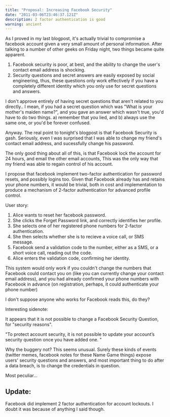 ```yaml
---
title: "Proposal: Increasing Facebook Security"
date: "2011-03-06T23:46:37.121Z"
description: 2 factor authentication is good
warning: ancient
---
```


As I proved in my last blogpost, it's actually trivial to compromise a facebook account given a very small amount of personal information.  After talking to a number of other geeks on Friday night, two things became quite apparent. 

1. Facebook security is poor, at best, and the ability to change the user's contact email address is shocking.
1. Security questions and secret answers are easily exposed by social engineering, thus, these questions only work effectively if you have a completely different identity which you only use for secret questions and answers.

I don't approve entirely of having secret questions that aren't related to you directly.. I mean, if you had a secret question which was "What is your mother's maiden name?", and you gave an answer which wasn't true, you'd have to do two things. a) remember that you lied, and b) always use the same one, or you'd be forever confused.

Anyway.  The real point to tonight's blogpost is that Facebook Security is gash.  Seriously, even I was surprised that I was able to change my friend's contact email address, and sucessfully change his password.  

The only good thing about all of this, is that Facebook lock the account for 24 hours, and email the other email accounts,  This was the only way that my friend was able to regain control of his account.

I propose that facebook implement two-factor authentication for password resets, and possibly logins too.  Given that Facebook already has and retains your phone numbers, it would be trivial, both in cost and implementation to produce a mechanism of 2-factor authentication for advanced profile control.

User story:

1. Alice wants to reset her facebook password.  
1. She clicks the Forget Password link, and correctly identifies her profile.
1. She selects one of her registered phone numbers for 2-factor authentication.
1. She then selects whether she is to recieve a voice call, or SMS message.
1. Facebook send a validation code to the number, either as a SMS, or a short voice call, reading out the code.
1. Alice enters the validation code, confirming her identity.

This system would only work if you couldn't change the numbers that Facebook could contact you on (like you can currently change your contact email address), and you had already confirmed your phone numbers with Facebook in advance (on registration, perhaps, it could authenticate your phone number)

I don't suppose anyone who works for Facebook reads this, do they?

Interesting sidenote:

It appears that it is not possible to change a Facebook Security Question, for "security reasons".  

"To protect account security, it is not possible to update your account’s security question once you have added one. "

Why the buggery not?  This seems unusual.  Surely these kinds of events (twitter memes, facebook notes for these Name Game things) expose users' security questions and answers, and most important thing to do after a data breach, is to change the credentials in question.  

Most peculiar... 

## Update:
Facebook did implement 2 factor authentication for account lockouts.  I doubt it was because of anything I said though. 